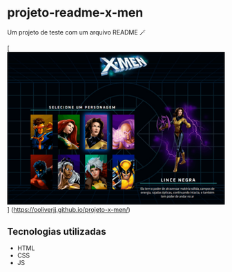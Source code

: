 # projeto-readme-x-men
Um projeto de teste com um arquivo README 🪄

[<img src="./Animação.gif" alt="É um gif da tela inicial do projeto x-men">] (https://ooliverjj.github.io/projeto-x-men/)

## Tecnologias utilizadas
- HTML
- CSS
- JS